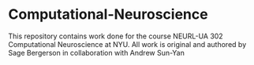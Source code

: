 # Computational-Neuroscience

This repository contains work done for the course NEURL-UA 302 Computational Neuroscience at NYU.
All work is original and authored by Sage Bergerson in collaboration with Andrew Sun-Yan
